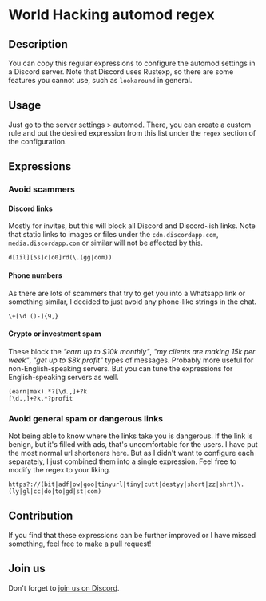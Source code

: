 # World Hacking automod regex
## Description
You can copy this regular expressions to configure the automod settings in a Discord server.
Note that Discord uses Rustexp, so there are some features you cannot use, such as `lookaround` in general.

## Usage
Just go to the server settings > automod. There, you can create a custom rule and put the desired expression from this list under the `regex` section of the configuration.

## Expressions
### Avoid scammers
#### Discord links
Mostly for invites, but this will block all Discord and Discord~ish links. Note that static links to images or files under the `cdn.discordapp.com`, `media.discordapp.com` or similar will not be affected by this.
```regex
d[1il][5s]c[o0]rd(\.(gg|com))
```

#### Phone numbers
As there are lots of scammers that try to get you into a Whatsapp link or something similar, I decided to just avoid any phone-like strings in the chat.
```regex
\+[\d ()-]{9,}
```

#### Crypto or investment spam
These block the *"earn up to $10k monthly"*, *"my clients are making 15k per week"*, *"get up to $8k profit"* types of messages. Probably more useful for non-English-speaking servers. But you can tune the expressions for English-speaking servers as well.
```regex
(earn|mak).*?[\d.,]+?k
[\d.,]+?k.*?profit
```

### Avoid general spam or dangerous links
Not being able to know where the links take you is dangerous. If the link is benign, but it's filled with ads, that's uncomfortable for the users.
I have put the most normal url shorteners here. But as I didn't want to configure each separately, I just combined them into a single expression. Feel free to modify the regex to your liking.
```regex
https?://(bit|adf|ow|goo|tinyurl|tiny|cutt|destyy|short|zz|shrt)\.(ly|gl|cc|do|to|gd|st|com)
```

## Contribution
If you find that these expressions can be further improved or I have missed something, feel free to make a pull request!

## Join us
Don't forget to [join us on Discord](http://discord.gg/tJa66GNhej).
